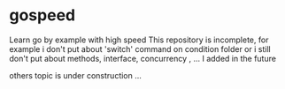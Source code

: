 # gospeed
Learn go by example with high speed
This repository is incomplete, for example i don't put about 'switch' command on condition folder or i still don't put about methods, interface, concurrency , ... 
I added in the future

others topic is under construction ... 
